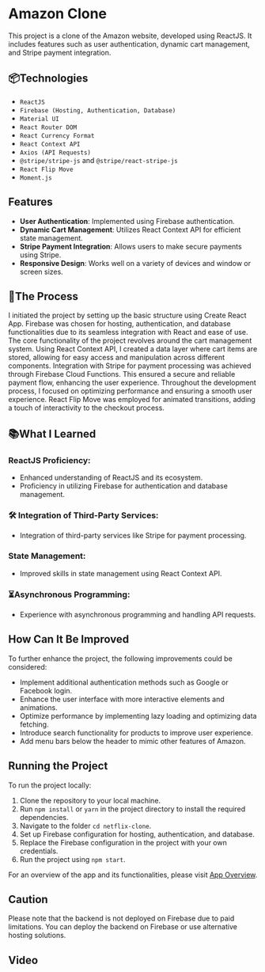 # Amazon Clone

This project is a clone of the Amazon website, developed using ReactJS. It includes features such as user authentication, dynamic cart management, and Stripe payment integration.

## 📦Technologies

- `ReactJS`
- `Firebase (Hosting, Authentication, Database)`
- `Material UI`
- `React Router DOM`
- `React Currency Format`
- `React Context API`
- `Axios (API Requests)`
- `@stripe/stripe-js` and `@stripe/react-stripe-js`
- `React Flip Move`
- `Moment.js`

## Features

- **User Authentication**: Implemented using Firebase authentication.
- **Dynamic Cart Management**: Utilizes React Context API for efficient state management.
- **Stripe Payment Integration**: Allows users to make secure payments using Stripe.
- **Responsive Design**: Works well on a variety of devices and window or screen sizes.

## 🔨The Process

I initiated the project by setting up the basic structure using Create React App. Firebase was chosen for hosting, authentication, and database functionalities due to its seamless integration with React and ease of use.
The core functionality of the project revolves around the cart management system. Using React Context API, I created a data layer where cart items are stored, allowing for easy access and manipulation across different components.
Integration with Stripe for payment processing was achieved through Firebase Cloud Functions. This ensured a secure and reliable payment flow, enhancing the user experience.
Throughout the development process, I focused on optimizing performance and ensuring a smooth user experience. React Flip Move was employed for animated transitions, adding a touch of interactivity to the checkout process.

## 📚What I Learned

### ReactJS Proficiency:

- Enhanced understanding of ReactJS and its ecosystem.
- Proficiency in utilizing Firebase for authentication and database management.

### 🛠 Integration of Third-Party Services:

- Integration of third-party services like Stripe for payment processing.

### State Management:

- Improved skills in state management using React Context API.

### ⏳Asynchronous Programming:

- Experience with asynchronous programming and handling API requests.

## How Can It Be Improved

To further enhance the project, the following improvements could be considered:

- Implement additional authentication methods such as Google or Facebook login.
- Enhance the user interface with more interactive elements and animations.
- Optimize performance by implementing lazy loading and optimizing data fetching.
- Introduce search functionality for products to improve user experience.
- Add menu bars below the header to mimic other features of Amazon.

## Running the Project

To run the project locally:

1. Clone the repository to your local machine.
2. Run `npm install` or `yarn` in the project directory to install the required dependencies.
3. Navigate to the folder `cd netflix-clone`.
4. Set up Firebase configuration for hosting, authentication, and database.
5. Replace the Firebase configuration in the project with your own credentials.
6. Run the project using `npm start`.

For an overview of the app and its functionalities, please visit [App Overview](https://clone-8ecbd.web.app/).

## Caution

Please note that the backend is not deployed on Firebase due to paid limitations. You can deploy the backend on Firebase or use alternative hosting solutions.

## Video
